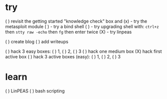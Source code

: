 # try

( ) revisit the getting started "knowledge check" box and
(x) - try the metasploit module
( ) - try a bind shell
( ) - try upgrading shell with: `ctrl+z` then `stty raw -echo` then `fg` then enter twice
(X) - try linpeas

( ) create blog
( ) add writeups

( ) hack 3 easy boxes: ( ) 1, ( ) 2, ( ) 3
( ) hack one medium box
(X) hack first active box
( ) hack 3 active boxes (easy): ( ) 1, ( ) 2, ( ) 3

# learn

( ) LinPEAS
( ) bash scripting
